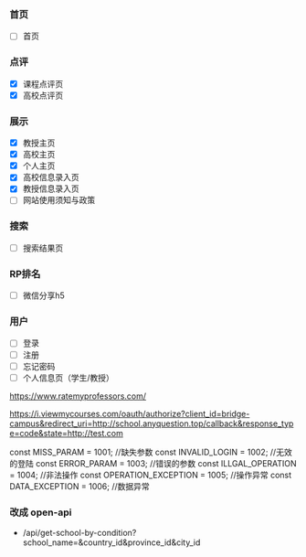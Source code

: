 ### 首页
- [ ] 首页

### 点评
- [x] 课程点评页
- [x] 高校点评页

### 展示
- [x] 教授主页
- [x] 高校主页
- [x] 个人主页
- [x] 高校信息录入页
- [x] 教授信息录入页
- [ ] 网站使用须知与政策

### 搜索
- [ ] 搜索结果页

### RP排名
- [ ] 微信分享h5

### 用户
- [ ] 登录
- [ ] 注册
- [ ] 忘记密码
- [ ] 个人信息页（学生/教授）

https://www.ratemyprofessors.com/

https://i.viewmycourses.com/oauth/authorize?client_id=bridge-campus&redirect_uri=http://school.anyquestion.top/callback&response_type=code&state=http://test.com

const MISS_PARAM = 1001; //缺失参数
const INVALID_LOGIN = 1002; //无效的登陆
const ERROR_PARAM = 1003; //错误的参数
const ILLGAL_OPERATION = 1004; //非法操作
const OPERATION_EXCEPTION = 1005; //操作异常
const DATA_EXCEPTION = 1006; //数据异常

### 改成 open-api
* /api/get-school-by-condition?school_name=&country_id&province_id&city_id
